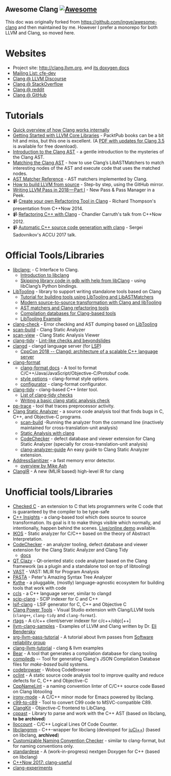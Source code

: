 Awesome Clang [![Awesome](https://cdn.rawgit.com/sindresorhus/awesome/d7305f38d29fed78fa85652e3a63e154dd8e8829/media/badge.svg)](https://github.com/sindresorhus/awesome)
------

This doc was originally forked from https://github.com/ingve/awesome-clang and then maintained by me. However I prefer a monorepo for both LLVM and Clang, so moved here.

# Websites
- Project site: http://clang.llvm.org, and [its doxygen docs](https://clang.llvm.org/doxygen/index.html)
- [Mailing List: cfe-dev](http://lists.cs.uiuc.edu/mailman/listinfo/cfe-dev)
- [Clang @ LLVM Discourse](https://discourse.llvm.org/c/clang/6)
- [Clang @ StackOverflow](http://stackoverflow.com/questions/tagged/clang)
- [Clang @ reddit](https://www.reddit.com/r/Clang/)
- [Clang @ GitHub](https://github.com/topics/clang)


# Tutorials

- [Quick overview of how Clang works internally](http://cppdepend.com/blog/?p=321)
- [Getting Started with LLVM Core Libraries](https://www.packtpub.com/application-development/getting-started-llvm-core-libraries) - PacktPub books can be a bit hit and miss, but this one is excellent. (A [PDF with updates for Clang 3.5](https://www.packtpub.com/sites/default/files/downloads/6924OS_Appendix.pdf) is available for free download).
- [Introduction to the Clang AST](https://clang.llvm.org/docs/IntroductionToTheClangAST.html) - a gentle introduction to the mysteries of the Clang AST.
- [Matching the Clang AST](https://clang.llvm.org/docs/LibASTMatchers.html) - how to use Clang’s LibASTMatchers to match interesting nodes of the AST and execute code that uses the matched nodes.
- [AST Matcher Reference](https://clang.llvm.org/docs/LibASTMatchersReference.html) - AST matchers implemented by Clang.
- [How to build LLVM from source](https://quuxplusone.github.io/blog/2018/04/16/building-llvm-from-source/) - Step-by step, using the GitHub mirror.
- [Writing LLVM Pass in 2018 — Part I](https://medium.com/@mshockwave/writing-llvm-pass-in-2018-part-i-531c700e85eb) - New Pass & Pass Manager in a Peek.
- 📹 [Create your own Refactoring Tool in Clang](https://www.youtube.com/watch?v=8PndHo7jjHk) - Richard Thompson's presentation from C++Now 2014.
- 📹 [Refactoring C++ with Clang](https://www.youtube.com/watch?v=yuIOGfcOH0k) - Chandler Carruth's talk from C++Now 2012.
- 📹 [Automatic C++ source code generation with clang](https://www.youtube.com/watch?v=aPTyatTI42k) - Sergei Sadovnikov's ACCU 2017 talk.


# Official Tools/Libraries
- [libclang:](https://clang.llvm.org/doxygen/group__CINDEX.html) -  C Interface to Clang.
  - [Introduction to libclang](https://www.mikeash.com/pyblog/friday-qa-2014-01-24-introduction-to-libclang.html)
  - [Skipping library code in gdb with help from libClang](https://jefftrull.github.io/c++/gdb/python/libclang/llvm/2018/04/30/stepping-with-libclang.html) - using libClang’s Python bindings.
- [LibTooling](https://clang.llvm.org/docs/LibTooling.html) - library to support writing standalone tools based on Clang
  - [Tutorial for building tools using LibTooling and LibASTMatchers](https://clang.llvm.org/docs/LibASTMatchersTutorial.html)
  - [Modern source-to-source transformation with Clang and libTooling](https://eli.thegreenplace.net/2014/05/01/modern-source-to-source-transformation-with-clang-and-libtooling)
  - [AST matchers and Clang refactoring tools](https://eli.thegreenplace.net/2014/07/29/ast-matchers-and-clang-refactoring-tools)
  - [Compilation databases for Clang-based tools](https://eli.thegreenplace.net/2014/05/21/compilation-databases-for-clang-based-tools)
  - [LibTooling Example](https://kevinaboos.wordpress.com/2013/07/23/clang-tutorial-part-ii-libtooling-example/)
- [clang-check](http://clang.llvm.org/docs/ClangCheck.html) - Error checking and AST dumping based on [LibTooling](http://clang.llvm.org/docs/LibTooling.html)
- [scan-build](http://clang-analyzer.llvm.org/) - Clang Static Analyzer
- [scan-view](http://clang-analyzer.llvm.org/) - Clang Static Analysis Viewer
- [clang-tidy](http://clang.llvm.org/extra/clang-tidy.html) - [Lint-like checks and beyondslides](http://llvm.org/devmtg/2014-04/PDFs/Talks/clang-tidy%20LLVM%20Euro%202014.pdf)
- [clangd](https://clangd.llvm.org/) - clangd language server (for [LSP](https://microsoft.github.io/language-server-protocol/))
  - [CppCon 2018 -- Clangd: architecture of a scalable C++ language server](https://www.youtube.com/watch?v=5HIyAXj1YNQ)
- [clang-format](http://clang.llvm.org/docs/ClangFormat.html)
  - [clang-format docs](https://clang.llvm.org/docs/ClangFormat.html) - A tool to format C/C++/Java/JavaScript/Objective-C/Protobuf code.
  - [style options](https://clang.llvm.org/docs/ClangFormatStyleOptions.html) - clang-format style options.
  - [configurator](https://zed0.co.uk/clang-format-configurator/) -  clang-format configurator.
- [clang-tidy](https://clang.llvm.org/extra/clang-tidy/) - clang-based C++ linter tool.
  - [List of clang-tidy checks](https://clang.llvm.org/extra/clang-tidy/checks/list.html)
  - [Writing a basic clang static analysis check](https://bbannier.github.io/blog/2015/05/02/Writing-a-basic-clang-static-analysis-check.html)
- [pp-trace](https://clang.llvm.org/extra/pp-trace.html) - tool that traces preprocessor activity.
- [Clang Static Analyzer](https://clang-analyzer.llvm.org/index.html) - a source code analysis tool that finds bugs in C, C++, and Objective-C programs.
  - [scan-build](https://clang-analyzer.llvm.org/scan-build.html) -Running the analyzer from the command line (inactively maintained for cross-translation-unit analysis)
  - [Static Analysis with clang](https://btorpey.github.io/blog/2015/04/27/static-analysis-with-clang/)
  - [CodeChecker](https://github.com/Ericsson/codechecker) - defect database and viewer extension for Clang Static Analyzer (specially for cross-translation-unit analysis)
  - [clang-analyzer-guide](https://github.com/haoNoQ/clang-analyzer-guide) An easy guide to Clang Static Analyzer extension.
- [AddressSanitizer](https://clang.llvm.org/docs/AddressSanitizer.html) - a fast memory error detector.
  - [overview by Mike Ash](https://www.mikeash.com/pyblog/friday-qa-2015-07-03-address-sanitizer.html)
- [ClangIR](https://github.com/llvm/clangir/tree/main) - A new (MLIR based) high-level IR for clang

# Unofficial tools/Libraries
- [Checked C](https://github.com/microsoft/checkedc) - an extension to C that lets programmers write C code that is guaranteed by the compiler to be type-safe
- [C++ Insights](https://github.com/andreasfertig/cppinsights) - a clang-based tool which does source to source transformation. Its goal is it to make things visible which normally, and intentionally, happen behind the scenes. [Live/online demo](https://cppinsights.io/) available.
- [IKOS](https://github.com/nasa-sw-vnv/ikos) - Static analyzer for C/C++ based on the theory of Abstract Interpretation.
- [CodeChecker](https://github.com/Ericsson/codechecker) - an analyzer tooling, defect database and viewer extension for the Clang Static Analyzer and Clang Tidy
  - [docs](https://codechecker.readthedocs.io/en/latest/)
- [QT Clazy](https://github.com/KDE/clazy) - Qt-oriented static code analyzer based on the Clang framework (as a plugin and a standalone tool on top of libtooling)
- [VAST](https://github.com/trailofbits/vast) - VAST: MLIR for Program Analysis
- [PASTA](https://github.com/trailofbits/pasta) - Peter's Amazing Syntax Tree Analyzer
- [Kythe](https://github.com/kythe/kythe) - a pluggable, (mostly) language-agnostic ecosystem for building tools that work with code
- [ccls](https://github.com/MaskRay/ccls) - a C++ language server, similar to clangd
- [scip-clang](https://github.com/sourcegraph/scip-clang) - SCIP indexer for C and C++
- [lsif-clang](https://github.com/sourcegraph/lsif-clang) - LSIF generator for C, C++ and Objective C
- [Clang Power Tools](https://github.com/Caphyon/clang-power-tools) - Visual Studio extension with Clang/LLVM tools (`clang++`, `clang-tidy` and `clang-format`).
- [rtags](https://github.com/Andersbakken/rtags) - A c/c++ client/server indexer for c/c++/objc[++]
- [llvm-clang-samples](https://github.com/eliben/llvm-clang-samples) - Examples of LLVM and Clang written by Dr. [Eli Bendersky](http://eli.thegreenplace.net/)
- [srg-llvm-pass-tutorial](https://github.com/delcypher/srg-llvm-pass-tutorial) - A tutorial about llvm passes from [Software reliability group](http://srg.doc.ic.ac.uk/)
- [clang-llvm-tutorial](https://github.com/lijiansong/clang-llvm-tutorial) - clang & llvm examples
- [Bear](https://github.com/rizsotto/Bear) - A tool that generates a compilation database for clang tooling
- [compiledb](https://github.com/nickdiego/compiledb) -- Tool for generating Clang's JSON Compilation Database files for *make-based* build systems.
- [codebrowser](https://github.com/KDAB/codebrowser) - Woboq CodeBrowser
- [oclint](https://github.com/oclint) - A static source code analysis tool to improve quality and reduce defects for C, C++ and Objective-C
- [CppNameLint](https://github.com/dougpuob/cppnamelint) - a naming convention linter of C/C++ source code Based on Clang libtooling
- [irony-mode](https://github.com/Sarcasm/irony-mode) - A C/C++ minor mode for Emacs powered by libclang.
- [c99-to-c89](https://github.com/libav/c99-to-c89/) - Tool to convert C99 code to MSVC-compatible C89.
- [ClangKit](https://github.com/macmade/ClangKit) - Objective-C frontend to LibClang.
- [cppast](https://github.com/foonathan/cppast) - Library to parse and work with the C++ AST (based on libclang, **to be archived**)
- [lloccount](https://github.com/neolynx/lloccount) - C/C++ Logical Lines Of Code Counter.
- [libclangmm](https://github.com/cppit/libclangmm) - C++-wrapper for libclang (developed for [juCi++](https://github.com/cppit/jucipp)) (based on libclang, **archived**)
- [Customizable Naming Convention Checker](https://github.com/mapbox/cncc/) - similar to clang-format, but for naming conventions only.
- [standardese](https://github.com/standardese/standardese) - A (work-in-progress) nextgen Doxygen for C++ (based on libclang)
- [C++Now 2017: clang-useful](https://github.com/peter-can-talk/cppnow-2017/tree/master)
- [clang-experiments](https://github.com/pr0g/clang-experiments/tree/main)
